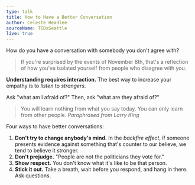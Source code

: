 ```yaml
---
type: talk
title: How to Have a Better Conversation
author: Celeste Headlee
sourceName: TEDxSeattle
live: true
---
```


How do you have a conversation with somebody you don't agree with?

> If you're surprised by the events of November 8th, that's a reflection of how you've isolated
> yourself from people who disagree with you.

**Understanding requires interaction.** The best way to increase your empathy is to *listen* to
*strangers*.

Ask "what am I afraid of?" Then, ask "what are they afraid of?"

> You will learn nothing from what you say today. You can only learn from other people.
> <cite>Paraphrased from Larry King</cite>

Four ways to have better conversations:

1. **Don't try to change anybody's mind.** In the *backfire effect*, if someone presents evidence
   against something that's counter to our believe, we tend to believe it stronger.
2. **Don't prejudge.** "People are not the politicians they vote for."
3. **Show respect.** You don't know what it's like to be that person.
4. **Stick it out.** Take a breath, wait before you respond, and hang in there. Ask questions.
